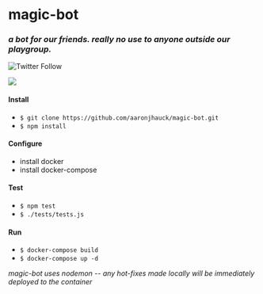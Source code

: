 # magic-bot
### _a bot for our friends. really no use to anyone outside our playgroup._
![Twitter Follow](https://img.shields.io/twitter/follow/mandofortheboys?color=orange&label=Follow%20the%20Boys)

![](https://media.wizards.com/2019/images/daily/cardart_original_Sol-Ring-2.jpg)

#### Install

* `$ git clone https://github.com/aaronjhauck/magic-bot.git`
* `$ npm install`

#### Configure

* install docker
* install docker-compose

#### Test

* `$ npm test`
* `$ ./tests/tests.js`

#### Run
* `$ docker-compose build`
* `$ docker-compose up -d`


_magic-bot uses nodemon -- any hot-fixes made locally will be immediately deployed to the container_